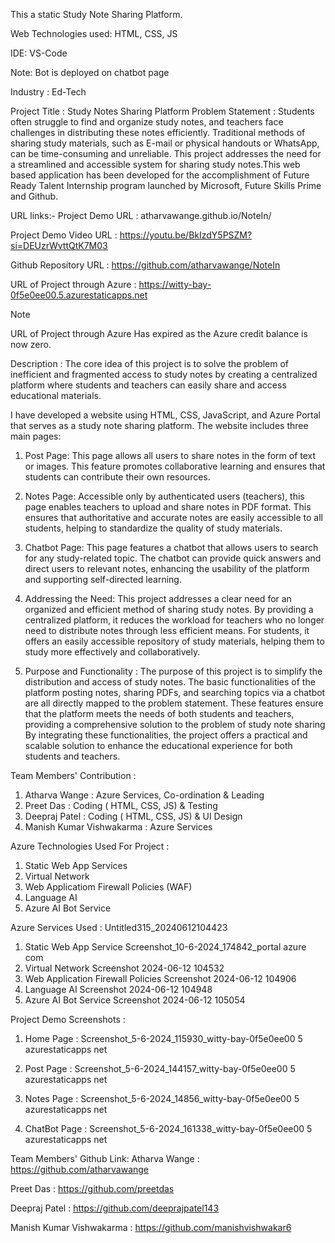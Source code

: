 This a static Study Note Sharing Platform.

Web Technologies used: HTML, CSS, JS

IDE: VS-Code

Note: Bot is deployed on chatbot page

Industry : Ed-Tech

Project Title :
Study Notes Sharing Platform
Problem Statement :
Students often struggle to find and organize study notes, and teachers face challenges in distributing these notes efficiently. Traditional methods of sharing study materials, such as E-mail or physical handouts or WhatsApp, can be time-consuming and unreliable. This project addresses the need for a streamlined and accessible system for sharing study notes.This web based application has been developed for the accomplishment of Future Ready Talent Internship program launched by Microsoft, Future Skills Prime and Github.

URL links:-
Project Demo URL : atharvawange.github.io/NoteIn/

Project Demo Video URL : https://youtu.be/BkIzdY5PSZM?si=DEUzrWvttQtK7M03

Github Repository URL : https://github.com/atharvawange/NoteIn

URL of Project through Azure : https://witty-bay-0f5e0ee00.5.azurestaticapps.net

Note

URL of Project through Azure Has expired as the Azure credit balance is now zero.

Description :
The core idea of this project is to solve the problem of inefficient and fragmented access to study notes by creating a centralized platform where students and teachers can easily share and access educational materials.

I have developed a website using HTML, CSS, JavaScript, and Azure Portal that serves as a study note sharing platform. The website includes three main pages:

1. Post Page:
This page allows all users to share notes in the form of text or images. This feature promotes collaborative learning and ensures that students can contribute their own resources.

2. Notes Page:
Accessible only by authenticated users (teachers), this page enables teachers to upload and share notes in PDF format. This ensures that authoritative and accurate notes are easily accessible to all students, helping to standardize the quality of study materials.

3. Chatbot Page:
This page features a chatbot that allows users to search for any study-related topic. The chatbot can provide quick answers and direct users to relevant notes, enhancing the usability of the platform and supporting self-directed learning.

4. Addressing the Need:
This project addresses a clear need for an organized and efficient method of sharing study notes. By providing a centralized platform, it reduces the workload for teachers who no longer need to distribute notes through less efficient means. For students, it offers an easily accessible repository of study materials, helping them to study more effectively and collaboratively.

5. Purpose and Functionality :
The purpose of this project is to simplify the distribution and access of study notes. The basic functionalities of the platform posting notes, sharing PDFs, and searching topics via a chatbot are all directly mapped to the problem statement. These features ensure that the platform meets the needs of both students and teachers, providing a comprehensive solution to the problem of study note sharing By integrating these functionalities, the project offers a practical and scalable solution to enhance the educational experience for both students and teachers.

Team Members' Contribution :
1. Atharva Wange : Azure Services, Co-ordination & Leading
2. Preet Das : Coding ( HTML, CSS, JS) & Testing
3. Deepraj Patel : Coding ( HTML, CSS, JS) & UI Design
4. Manish Kumar Vishwakarma : Azure Services
   
Azure Technologies Used For Project :
1. Static Web App Services
2. Virtual Network
3. Web Applicatiom Firewall Policies (WAF)
4. Language AI
5. Azure AI Bot Service
   
Azure Services Used :
Untitled315_20240612104423

1. Static Web App Service
Screenshot_10-6-2024_174842_portal azure com
2. Virtual Network
Screenshot 2024-06-12 104532
3. Web Application Firewall Policies
Screenshot 2024-06-12 104906
4. Language AI
Screenshot 2024-06-12 104948
5. Azure AI Bot Service
Screenshot 2024-06-12 105054

Project Demo Screenshots :
1. Home Page :
Screenshot_5-6-2024_115930_witty-bay-0f5e0ee00 5 azurestaticapps net

2. Post Page :
Screenshot_5-6-2024_144157_witty-bay-0f5e0ee00 5 azurestaticapps net

3. Notes Page :
Screenshot_5-6-2024_14856_witty-bay-0f5e0ee00 5 azurestaticapps net

4. ChatBot Page :
Screenshot_5-6-2024_161338_witty-bay-0f5e0ee00 5 azurestaticapps net

Team Members' Github Link:
Atharva Wange : https://github.com/atharvawange

Preet Das : https://github.com/preetdas

Deepraj Patel : https://github.com/deeprajpatel143

Manish Kumar Vishwakarma : https://github.com/manishvishwakar6

